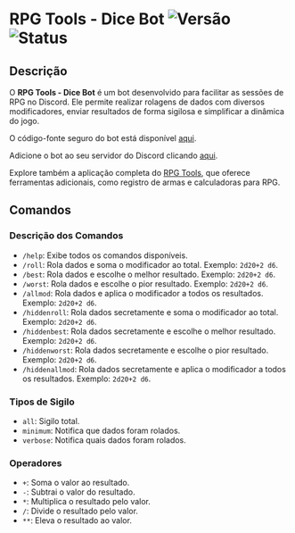 # RPG Tools - Dice Bot ![Versão](https://img.shields.io/badge/vers%C3%A3o-2.0.0-purple?style=flat-square) ![Status](https://img.shields.io/badge/status-concluido-lightblue?style=flat-square)

## Descrição

O **RPG Tools - Dice Bot** é um bot desenvolvido para facilitar as sessões de RPG no Discord. Ele permite realizar rolagens de dados com diversos modificadores, enviar resultados de forma sigilosa e simplificar a dinâmica do jogo. 

O código-fonte seguro do bot está disponível [aqui](https://github.com/El0y-C0SM0/rpg-tools-dice-bot/tree/main/bot).

Adicione o bot ao seu servidor do Discord clicando [aqui](https://discord.com/oauth2/authorize?client_id=1063954442006831234&permissions=2048&scope=bot%20applications.commands).

Explore também a aplicação completa do [RPG Tools](https://github.com/El0y-C0SM0/RPG-Tools), que oferece ferramentas adicionais, como registro de armas e calculadoras para RPG.

## Comandos

### Descrição dos Comandos
- `/help`: Exibe todos os comandos disponíveis.
- `/roll`: Rola dados e soma o modificador ao total. Exemplo: `2d20+2 d6`.
- `/best`: Rola dados e escolhe o melhor resultado. Exemplo: `2d20+2 d6`.
- `/worst`: Rola dados e escolhe o pior resultado. Exemplo: `2d20+2 d6`.
- `/allmod`: Rola dados e aplica o modificador a todos os resultados. Exemplo: `2d20+2 d6`.
- `/hiddenroll`: Rola dados secretamente e soma o modificador ao total. Exemplo: `2d20+2 d6`.
- `/hiddenbest`: Rola dados secretamente e escolhe o melhor resultado. Exemplo: `2d20+2 d6`.
- `/hiddenworst`: Rola dados secretamente e escolhe o pior resultado. Exemplo: `2d20+2 d6`.
- `/hiddenallmod`: Rola dados secretamente e aplica o modificador a todos os resultados. Exemplo: `2d20+2 d6`.

### Tipos de Sigilo
- `all`: Sigilo total.
- `minimum`: Notifica que dados foram rolados.
- `verbose`: Notifica quais dados foram rolados.

### Operadores
- `+`: Soma o valor ao resultado.
- `-`: Subtrai o valor do resultado.
- `*`: Multiplica o resultado pelo valor.
- `/`: Divide o resultado pelo valor.
- `**`: Eleva o resultado ao valor.
